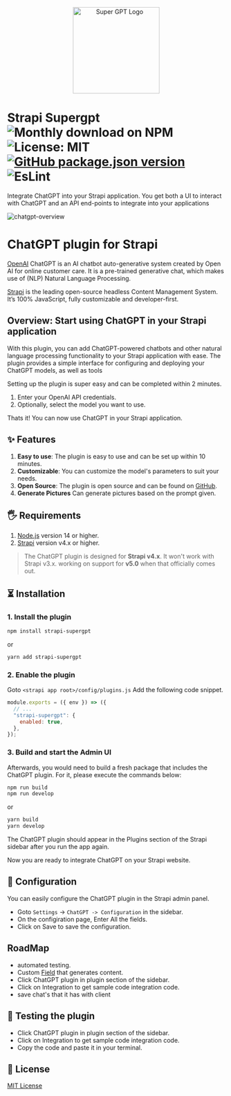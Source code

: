 <div align="center">
  <img src="https://www.tbrantleyii.dev/strapi-supergpt/logo.png" width="200" alt="Super GPT Logo" />
</div>

# Strapi Supergpt ![Monthly download on NPM](https://img.shields.io/npm/dm/strapi-supergpt.svg) ![License: MIT](https://img.shields.io/badge/License-MIT-yellow.svg) [![GitHub package.json version](https://img.shields.io/github/package-json/v/theCompanyDream/strapi-supergpt?label=npm&logo=npm)](https://www.npmjs.com/package/strapi-supergpt) ![EsLint](https://github.com/theCompanyDream/strapi-supergpt/actions/workflows/eslint.yml/badge.svg)


Integrate ChatGPT into your Strapi application. You get both a UI to interact with ChatGPT and an API end-points to integrate into your applications

![chatgpt-overview](https://www.tbrantleyii.dev/strapi-supergpt/howToUse.gif)

# ChatGPT plugin for Strapi

[OpenAI](https://openai.com/) ChatGPT is an AI chatbot auto-generative system created by Open AI for online customer care. It is a pre-trained generative chat, which makes use of (NLP) Natural Language Processing.

[Strapi](https://strapi.io/) is the leading open-source headless Content Management System. It’s 100% JavaScript, fully customizable and developer-first.

## Overview: Start using ChatGPT in your Strapi application

With this plugin, you can add ChatGPT-powered chatbots and other natural language processing functionality to your Strapi application with ease. The plugin provides a simple interface for configuring and deploying your ChatGPT models, as well as tools

Setting up the plugin is super easy and can be completed within 2 minutes.

1. Enter your OpenAI API credentials.
1. Optionally, select the model you want to use.

Thats it! You can now use ChatGPT in your Strapi application.

## ✨ Features

1. **Easy to use**: The plugin is easy to use and can be set up within 10 minutes.
1. **Customizable**: You can customize the model's parameters to suit your needs.
1. **Open Source**: The plugin is open source and can be found on [GitHub](https://github.com/theCompanyDream/strapi-supergpt).
1. **Generate Pictures** Can generate pictures based on the prompt given.

## 🖐 Requirements

1. [Node.js](https://nodejs.org/en/) version 14 or higher.
1. [Strapi](https://strapi.io/) version v4.x or higher.

> The ChatGPT plugin is designed for **Strapi v4.x**. It won't work with Strapi v3.x.
> working on support for **v5.0** when that officially comes out.

## ⏳ Installation

### 1. Install the plugin

<!-- use npm for installing plugin -->

```bash
npm install strapi-supergpt
```

or

```bash
yarn add strapi-supergpt
```

### 2. Enable the plugin

<!-- enable the plugin in the admin panel -->

Goto `<strapi app root>/config/plugins.js` Add the following code snippet.

```js
module.exports = ({ env }) => ({
  // ...
  "strapi-supergpt": {
    enabled: true,
  },
});
```

### 3. Build and start the Admin UI

Afterwards, you would need to build a fresh package that includes the ChatGPT plugin. For it, please execute the commands below:

<!-- build the admin UI -->

```bash
npm run build
npm run develop
```

or

```bash
yarn build
yarn develop
```

The ChatGPT plugin should appear in the Plugins section of the Strapi sidebar after you run the app again.

Now you are ready to integrate ChatGPT on your Strapi website.

## 🔧 Configuration

You can easily configure the ChatGPT plugin in the Strapi admin panel.

- Goto `Settings` -> `ChatGPT -> Configuration` in the sidebar.
- On the configiration page, Enter All the fields.
- Click on Save to save the configuration.

## RoadMap

- automated testing.
- Custom [Field](https://docs.strapi.io/dev-docs/custom-fields#:~:text=☑%EF%B8%8F%20Prerequisites-,Registering%20a%20custom%20field%20through%20a%20plugin%20requires%20creating%20and,method%20on%20the%20StrapiApp%20instance.) that generates content.
- Click ChatGPT plugin in plugin section of the sidebar.
- Click on Integration to get sample code integration code.
- save chat's that it has with client

## 📖 Testing the plugin

- Click ChatGPT plugin in plugin section of the sidebar.
- Click on Integration to get sample code integration code.
- Copy the code and paste it in your terminal.

## 📝 License

[MIT License](LICENSE.md)
